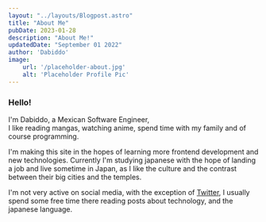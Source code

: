 ```yaml
---
layout: "../layouts/Blogpost.astro"
title: "About Me"
pubDate: 2023-01-28
description: "About Me!"
updatedDate: "September 01 2022"
author: 'Dabiddo'
image:
    url: '/placeholder-about.jpg' 
    alt: 'Placeholder Profile Pic'
---
```


### Hello!

I'm Dabiddo, a Mexican Software Engineer,<br>
I like reading mangas, watching anime, spend time with my family and of course programming.

I'm making this site in the hopes of learning more frontend development and new technologies.
Currently I'm studying japanese with the hope of landing a job and live sometime in Japan, as I like the culture and the contrast between their big cities and the temples.
<div class="divider"></div>
I'm not very active on social media, with the exception of <a href="https://twitter.com/dabiddokun" target="_blank">Twitter</a>, I usually spend some free time there reading posts about technology, and the japanese language.

